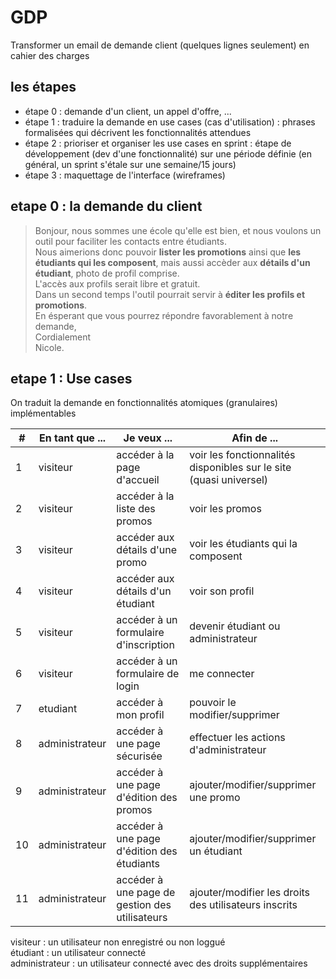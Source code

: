 # GDP

Transformer un email de demande client (quelques lignes seulement) en cahier des charges

## les étapes

- étape 0 : demande d'un client, un appel d'offre, ...
- étape 1 : traduire la demande en use cases (cas d'utilisation) : phrases formalisées qui décrivent les fonctionnalités attendues
- étape 2 : prioriser et organiser les use cases en sprint : étape de développement (dev d'une fonctionnalité) sur une période définie (en général, un sprint s'étale sur une semaine/15 jours)
- étape 3 : maquettage de l'interface (wireframes)

## etape 0 : la demande du client

> Bonjour, nous sommes une école qu'elle est bien, et nous voulons un outil pour faciliter les contacts entre étudiants.  
Nous aimerions donc pouvoir **lister les promotions** ainsi que **les étudiants qui les composent**, 
mais aussi accèder aux **détails d'un étudiant**, photo de profil comprise.  
L'accès aux profils serait libre et gratuit.  
Dans un second temps l'outil pourrait servir à **éditer les profils et promotions**.  
En ésperant que vous pourrez répondre favorablement à notre demande,  
Cordialement  
Nicole.

## etape 1 : Use cases

On traduit la demande en fonctionnalités atomiques (granulaires) implémentables

|#|En tant que ...|Je veux ...|Afin de ...
|---|---|---|---
|1|visiteur|accéder à la page d'accueil|voir les fonctionnalités disponibles sur le site (quasi universel)
|2|visiteur|accéder à la liste des promos|voir les promos
|3|visiteur|accéder aux détails d'une promo|voir les étudiants qui la composent
|4|visiteur|accéder aux détails d'un étudiant|voir son profil
|5|visiteur|accéder à un formulaire d'inscription|devenir étudiant ou administrateur
|6|visiteur|accéder à un formulaire de login|me connecter
|7|etudiant|accéder à mon profil|pouvoir le modifier/supprimer
|8|administrateur|accéder à une page sécurisée|effectuer les actions d'administrateur
|9|administrateur|accéder à une page d'édition des promos|ajouter/modifier/supprimer une promo
|10|administrateur|accéder à une page d'édition des étudiants|ajouter/modifier/supprimer un étudiant
|11|administrateur|accéder à une page de gestion des utilisateurs|ajouter/modifier les droits des utilisateurs inscrits

visiteur : un utilisateur non enregistré ou non loggué  
étudiant : un utilisateur connecté  
administrateur : un utilisateur connecté avec des droits supplémentaires  

